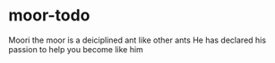 # moor-todo
Moori the moor is a deiciplined ant like other ants
He has declared his passion to help you become like him
